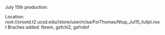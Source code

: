 July 15th production:

   Location: root://xrootd.t2.ucsd.edu//store/user/rclsa/ForThomas/Ntup_Jul15_fullpt.root
   Braches added: fbrem, gsfchi2, gsfndof